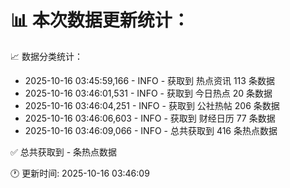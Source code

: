 📊 本次数据更新统计：
==========================

📈 数据分类统计：
- 2025-10-16 03:45:59,166 - INFO - 获取到 热点资讯 113 条数据
- 2025-10-16 03:46:01,531 - INFO - 获取到 今日热点 20 条数据
- 2025-10-16 03:46:04,251 - INFO - 获取到 公社热帖 206 条数据
- 2025-10-16 03:46:06,603 - INFO - 获取到 财经日历 77 条数据
- 2025-10-16 03:46:09,066 - INFO - 总共获取到 416 条热点数据

✅ 总共获取到 - 条热点数据

🕐 更新时间: 2025-10-16 03:46:09
